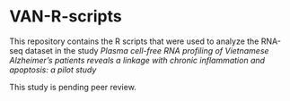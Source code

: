 # VAN-R-scripts
This repository contains the R scripts that were used to analyze the RNA-seq dataset in the study *Plasma cell-free RNA profiling of Vietnamese Alzheimer’s patients reveals a linkage with chronic inflammation and apoptosis: a pilot study*

This study is pending peer review.

